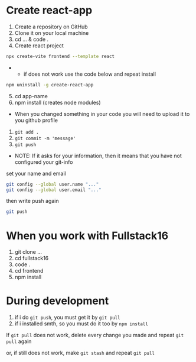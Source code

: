 # Create react-app
1. Create a repository on GitHub
2. Clone it on your local machine
3. cd ...  &  code .
4. Create react project
```bash
npx create-vite frontend --template react
```
- - if does not work use the code below and repeat install
```bash
npm uninstall -g create-react-app
```
5. cd app-name 
6. npm install (creates node modules)
<!-- ------------------------------ -->
<!-- ------------------------------ -->
<!-- ------------------------------ -->
- When you changed something in your code you will need to upload it to you github profile
1. `git add .`
2. `git commit -m 'message'`
3. `git push`


- NOTE: If it asks for your information, then it means that you have not configured your git-info

set your name and email
```bash
git config --global user.name "..."
git config --global user.email "..."
```
then write push again
```bash
git push
```

<!-- ------------------------------ -->
<!-- ------------------------------ -->
<!-- ------------------------------ -->
# When you work with Fullstack16
1. git clone ...
2. cd fullstack16
3. code .
4. cd frontend
5. npm install
<!-- ------------------------------ -->
<!-- ------------------------------ -->
<!-- ------------------------------ -->
# During development
1. if i do `git push`, you must get it by `git pull`
2. if i installed smth, so you must do it too by `npm install`

<!-- ------------------------------ -->
<!-- ------------------------------ -->
<!-- ------------------------------ -->
If `git pull` does not work, delete every change you made and repeat `git pull` again

or, if still does not work, make `git stash` and repeat `git pull`